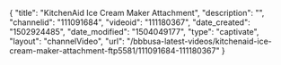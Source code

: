{
    "title": "KitchenAid Ice Cream Maker Attachment",
    "description": "",
    "channelid": "111091684",
    "videoid": "111180367",
    "date_created": "1502924485",
    "date_modified": "1504049177",
    "type": "captivate",
    "layout": "channelVideo",
    "url": "\/bbbusa-latest-videos\/kitchenaid-ice-cream-maker-attachment-ftp5581\/111091684-111180367"
}